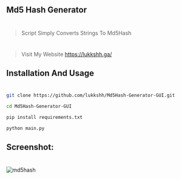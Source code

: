 
## Md5 Hash Generator
#
> Script Simply Converts Strings To Md5Hash 
#
> Visit My Website https://lukkshh.ga/



## Installation And Usage
#
```sh
git clone https://github.com/lukkshh/Md5Hash-Generator-GUI.git
```
```sh
cd Md5Hash-Generator-GUI 
```
```sh
pip install requirements.txt 
```
```sh
python main.py 
```
## Screenshot:
#
![md5hash](https://user-images.githubusercontent.com/97388997/204103066-fd3e4ce1-95d3-4476-be57-07e4bb973a84.png)

